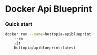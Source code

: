 # Docker Api Blueprint

### Quick start

```bash
docker run --name=huttopia-apiblueprint
    --rm
    -it
    huttopia/apiblueprint:latest
```
